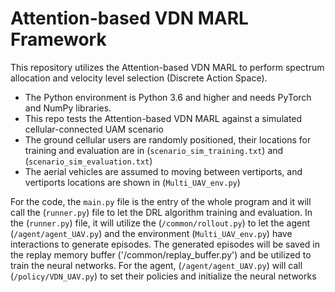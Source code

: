 # Attention-based VDN MARL Framework
This repository utilizes the Attention-based VDN MARL to perform spectrum allocation and velocity level selection (Discrete Action Space). 
- The Python environment is Python 3.6 and higher and needs PyTorch and NumPy libraries.
- This repo tests the Attention-based VDN MARL against a simulated cellular-connected UAM scenario
- The ground cellular users are randomly positioned, their locations for training and evaluation are in (`scenario_sim_training.txt`) and (`scenario_sim_evaluation.txt`)
- The aerial vehicles are assumed to moving between vertiports, and vertiports locations are shown in (`Multi_UAV_env.py`)


For the code, the `main.py` file is the entry of the whole program and it will call the (`runner.py`) file to let the DRL algorithm training and evaluation. 
In the (`runner.py`) file, it will utilize the (`/common/rollout.py`) to let the agent (`/agent/agent_UAV.py`) and the environment (`Multi_UAV_env.py`) have interactions to generate episodes.
The generated episodes will be saved in the replay memory buffer ('/common/replay_buffer.py') and be utilized to train the neural networks.
For the agent, (`/agent/agent_UAV.py`) will call (`/policy/VDN_UAV.py`) to set their policies and initialize the neural networks 
